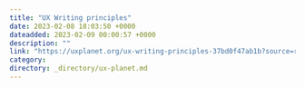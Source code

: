 ```yaml
---
title: "UX Writing principles"
date: 2023-02-08 18:03:50 +0000
dateadded: 2023-02-09 00:00:57 +0000
description: ""
link: "https://uxplanet.org/ux-writing-principles-37bd0f47ab1b?source=rss----819cc2aaeee0---4"
category:
directory: _directory/ux-planet.md
---
```

